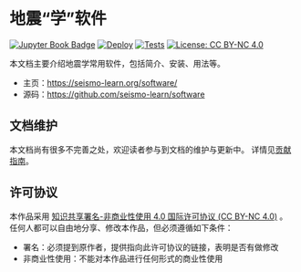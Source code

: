 # 地震“学”软件

[![Jupyter Book Badge](https://jupyterbook.org/badge.svg)](https://seismo-learn.org/software/)
[![Deploy](https://github.com/seismo-learn/software/actions/workflows/deploy.yml/badge.svg)](https://github.com/seismo-learn/software/actions/workflows/deploy.yml)
[![Tests](https://github.com/seismo-learn/software/actions/workflows/tests.yml/badge.svg)](https://github.com/seismo-learn/software/actions/workflows/tests.yml)
[![License: CC BY-NC 4.0](https://img.shields.io/badge/License-CC%20BY--NC%204.0-blue.svg)](https://creativecommons.org/licenses/by-nc/4.0/deed.zh)


本文档主要介绍地震学常用软件，包括简介、安装、用法等。

- 主页：https://seismo-learn.org/software/
- 源码：https://github.com/seismo-learn/software

## 文档维护

本文档尚有很多不完善之处，欢迎读者参与到文档的维护与更新中。
详情见[贡献指南](https://seismo-learn.org/contributing/)。

## 许可协议

本作品采用 [知识共享署名-非商业性使用 4.0 国际许可协议 (CC BY-NC 4.0)](https://creativecommons.org/licenses/by-nc/4.0/deed.zh) 。
任何人都可以自由地分享、修改本作品，但必须遵循如下条件：

- 署名：必须提到原作者，提供指向此许可协议的链接，表明是否有做修改
- 非商业性使用：不能对本作品进行任何形式的商业性使用
